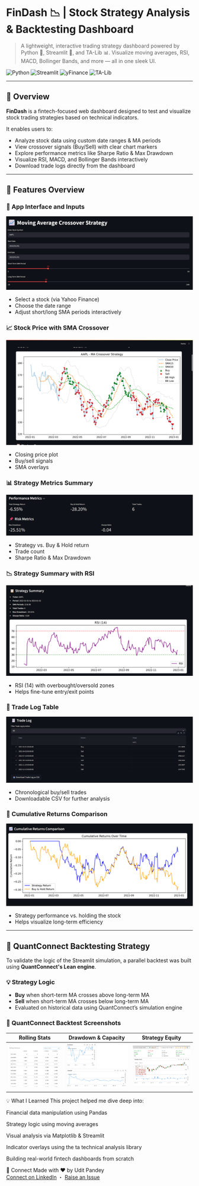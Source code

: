 # FinDash 📉 | Stock Strategy Analysis & Backtesting Dashboard

> A lightweight, interactive trading strategy dashboard powered by Python 🐍, Streamlit 🚀, and TA-Lib 📊. Visualize moving averages, RSI, MACD, Bollinger Bands, and more — all in one sleek UI.

![Python](https://img.shields.io/badge/Python-3.11-blue?logo=python&logoColor=white)
![Streamlit](https://img.shields.io/badge/Streamlit-1.47.1-FF4B4B?logo=streamlit&logoColor=white)
![yFinance](https://img.shields.io/badge/yFinance-live%20data-green)
![TA-Lib](https://img.shields.io/badge/Technical%20Indicators-TA%20Lib-blueviolet)

---

## 🚀 Overview

**FinDash** is a fintech-focused web dashboard designed to test and visualize stock trading strategies based on technical indicators.

It enables users to:

- Analyze stock data using custom date ranges & MA periods  
- View crossover signals (Buy/Sell) with clear chart markers  
- Explore performance metrics like Sharpe Ratio & Max Drawdown  
- Visualize RSI, MACD, and Bollinger Bands interactively  
- Download trade logs directly from the dashboard

---



## 🔧 Features Overview

### 📌 App Interface and Inputs
![App title and inputs](./screenshots/App%20title%20and%20inputs.png)

- Select a stock (via Yahoo Finance)
- Choose the date range
- Adjust short/long SMA periods interactively

### 📈 Stock Price with SMA Crossover
![Input graph](./screenshots/Input%20graph.png)

- Closing price plot
- Buy/sell signals
- SMA overlays

### 📊 Strategy Metrics Summary
![Metrics](./screenshots/Metrics.png)

- Strategy vs. Buy & Hold return
- Trade count
- Sharpe Ratio & Max Drawdown

### 📉 Strategy Summary with RSI
![Strategy summary and RSI](./screenshots/Strategy%20summary%20and%20RSI.png)

- RSI (14) with overbought/oversold zones
- Helps fine-tune entry/exit points

### 📑 Trade Log Table
![Trade Log](./screenshots/Trade%20Log.png)

- Chronological buy/sell trades
- Downloadable CSV for further analysis

### 🔁 Cumulative Returns Comparison
![Cumulative Returns Comparison](./screenshots/Cumulative%20Returns%20Comparison.png)

- Strategy performance vs. holding the stock
- Helps visualize long-term efficiency

---
## 🧪 QuantConnect Backtesting Strategy

To validate the logic of the Streamlit simulation, a parallel backtest was built using **QuantConnect's Lean engine**.

### 💡 Strategy Logic
- **Buy** when short-term MA crosses above long-term MA  
- **Sell** when short-term MA crosses below long-term MA  
- Evaluated on historical data using QuantConnect’s simulation engine

### 📸 QuantConnect Backtest Screenshots

| Rolling Stats | Drawdown & Capacity | Strategy Equity |
|---------------|---------------------|------------------|
| ![](quant_backtest/Pictures/Rolling%20Statistics.png) | ![](quant_backtest/Pictures/Drawdown%20and%20Capacity.png) | ![](quant_backtest/Pictures/Strategy%20Equity.png) |



💡 What I Learned
This project helped me dive deep into:

Financial data manipulation using Pandas

Strategy logic using moving averages

Visual analysis via Matplotlib & Streamlit

Indicator overlays using the ta technical analysis library

Building real-world fintech dashboards from scratch

🤝 Connect
Made with ❤️ by Udit Pandey  
[Connect on LinkedIn](https://www.linkedin.com/in/uditpandeyy) ・ [Raise an Issue](https://github.com/uditpandeyy/Fintech-proj/issues)

